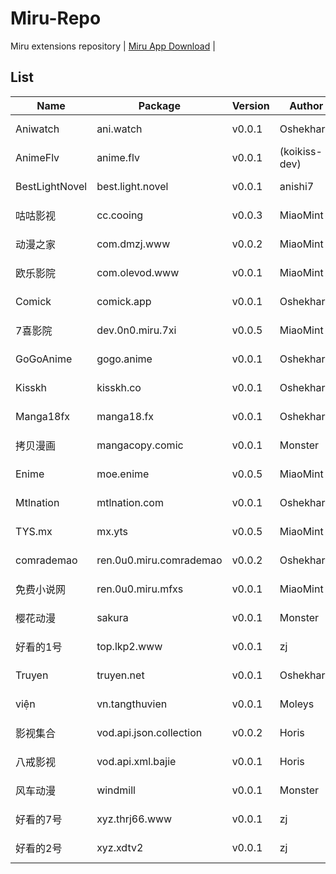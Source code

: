 
# Miru-Repo

Miru extensions repository | [Miru App Download](https://github.com/miru-project/miru-app) |

## List
|  Name   | Package | Version | Author | Language | NSFW | Source |
|  ----   | ---- | --- | ---  | ---  | ---  | ---  |
| Aniwatch | ani.watch | v0.0.1 | OshekharO | en | false | [Source Code](https://github.com/miru-project/repo/blob/main/repo/ani.watch.js) |
| AnimeFlv | anime.flv | v0.0.1 | (koikiss-dev) | es | false | [Source Code](https://github.com/miru-project/repo/blob/main/repo/anime.flv.js) |
| BestLightNovel | best.light.novel | v0.0.1 | anishi7 | en | false | [Source Code](https://github.com/miru-project/repo/blob/main/repo/best.light.novel.js) |
| 咕咕影视 | cc.cooing | v0.0.3 | MiaoMint | zh-cn | false | [Source Code](https://github.com/miru-project/repo/blob/main/repo/cc.cooing.js) |
| 动漫之家 | com.dmzj.www | v0.0.2 | MiaoMint | zh-cn | false | [Source Code](https://github.com/miru-project/repo/blob/main/repo/com.dmzj.www.js) |
| 欧乐影院 | com.olevod.www | v0.0.1 | MiaoMint | zh-cn | false | [Source Code](https://github.com/miru-project/repo/blob/main/repo/com.olevod.www.js) |
| Comick | comick.app | v0.0.1 | OshekharO | all | false | [Source Code](https://github.com/miru-project/repo/blob/main/repo/comick.app.js) |
| 7喜影院 | dev.0n0.miru.7xi | v0.0.5 | MiaoMint | zh-cn | false | [Source Code](https://github.com/miru-project/repo/blob/main/repo/dev.0n0.miru.7xi.js) |
| GoGoAnime | gogo.anime | v0.0.1 | OshekharO | en | false | [Source Code](https://github.com/miru-project/repo/blob/main/repo/gogo.anime.js) |
| Kisskh | kisskh.co | v0.0.1 | OshekharO | all | false | [Source Code](https://github.com/miru-project/repo/blob/main/repo/kisskh.co.js) |
| Manga18fx | manga18.fx | v0.0.1 | OshekharO | en | true | [Source Code](https://github.com/miru-project/repo/blob/main/repo/manga18.fx.js) |
| 拷贝漫画 | mangacopy.comic | v0.0.1 | Monster | zh-cn | false | [Source Code](https://github.com/miru-project/repo/blob/main/repo/mangacopy.comic.js) |
| Enime | moe.enime | v0.0.5 | MiaoMint | all | false | [Source Code](https://github.com/miru-project/repo/blob/main/repo/moe.enime.js) |
| Mtlnation | mtlnation.com | v0.0.1 | OshekharO | en | false | [Source Code](https://github.com/miru-project/repo/blob/main/repo/mtlnation.com.js) |
| TYS.mx | mx.yts | v0.0.5 | MiaoMint | all | false | [Source Code](https://github.com/miru-project/repo/blob/main/repo/mx.yts.js) |
| comrademao | ren.0u0.miru.comrademao | v0.0.2 | OshekharO | en | false | [Source Code](https://github.com/miru-project/repo/blob/main/repo/ren.0u0.miru.comrademao.js) |
| 免费小说网 | ren.0u0.miru.mfxs | v0.0.1 | MiaoMint | zh-cn | true | [Source Code](https://github.com/miru-project/repo/blob/main/repo/ren.0u0.miru.mfxs.js) |
| 樱花动漫 | sakura | v0.0.1 | Monster | zh-cn | false | [Source Code](https://github.com/miru-project/repo/blob/main/repo/sakura.js) |
| 好看的1号 | top.lkp2.www | v0.0.1 | zj | zh-cn | true | [Source Code](https://github.com/miru-project/repo/blob/main/repo/top.lkp2.www.js) |
| Truyen | truyen.net | v0.0.1 | OshekharO | vi | false | [Source Code](https://github.com/miru-project/repo/blob/main/repo/truyen.net.js) |
| viện | vn.tangthuvien | v0.0.1 | Moleys | vi | false | [Source Code](https://github.com/miru-project/repo/blob/main/repo/vn.tangthuvien.js) |
| 影视集合 | vod.api.json.collection | v0.0.2 | Horis | zh-cn | false | [Source Code](https://github.com/miru-project/repo/blob/main/repo/vod.api.json.collection.js) |
| 八戒影视 | vod.api.xml.bajie | v0.0.1 | Horis | zh-cn | false | [Source Code](https://github.com/miru-project/repo/blob/main/repo/vod.api.xml.bajie.js) |
| 风车动漫 | windmill | v0.0.1 | Monster | zh-cn | false | [Source Code](https://github.com/miru-project/repo/blob/main/repo/windmill.js) |
| 好看的7号 | xyz.thrj66.www | v0.0.1 | zj | zh-cn | true | [Source Code](https://github.com/miru-project/repo/blob/main/repo/xyz.thrj66.www.js) |
| 好看的2号 | xyz.xdtv2 | v0.0.1 | zj | zh-cn | true | [Source Code](https://github.com/miru-project/repo/blob/main/repo/xyz.xdtv2.js) |
